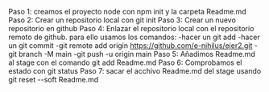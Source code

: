 Paso 1: creamos el proyecto node con npm init y la carpeta Readme.md
Paso 2: Crear un repositorio local con git init
Paso 3: Crear un nuevo repositorio en github
Paso 4: Enlazar el repositorio local con el repositorio remoto de github. para ello usamos los comandos:
    -hacer un git add
    -hacer un git commit
    -git remote add origin https://github.com/e-nihilus/ejer2.git
    -git branch -M main
    -git push -u origin main
Paso 5: Añadimos Readme.md al stage con el comando git add Readme.md
Paso 6: Comprobamos el estado con git status
Paso 7: sacar el acchivo Readme.md del stage usando git reset --soft Readme.md